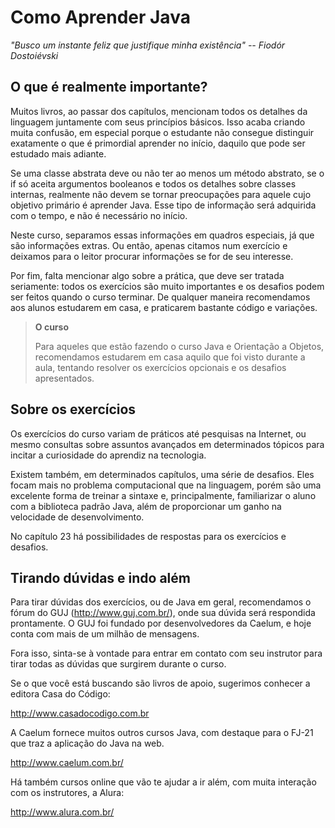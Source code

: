 # Como Aprender Java
_"Busco um instante feliz que justifique minha existência" -- Fiodór Dostoiévski_






## O que é realmente importante?

Muitos livros, ao passar dos capítulos, mencionam todos os detalhes da linguagem
juntamente com seus princípios básicos. Isso acaba criando muita confusão, em especial
porque o estudante não consegue distinguir exatamente o que é primordial aprender no início,
daquilo que pode ser estudado mais adiante.

Se uma classe abstrata deve ou não ter ao menos um método abstrato, se o if só
aceita argumentos booleanos e todos os detalhes sobre classes internas, realmente não
devem se tornar preocupações para aquele cujo objetivo primário é aprender Java.
Esse tipo de informação será adquirida com o tempo, e não é necessário no início.

Neste curso, separamos essas informações em quadros especiais, já que são informações extras.
Ou então, apenas citamos num exercício e deixamos para o leitor procurar informações se
for de seu interesse.

Por fim, falta mencionar algo sobre a prática, que deve ser tratada seriamente: todos os exercícios
são muito importantes e os desafios podem ser feitos quando o curso terminar. De qualquer maneira
recomendamos aos alunos estudarem em casa, e praticarem bastante código e variações. 

> **O curso**
>
> Para aqueles que estão fazendo o curso Java e Orientação a Objetos, recomendamos estudarem em
> casa aquilo que foi visto durante a aula, tentando resolver os exercícios opcionais e
> os desafios apresentados.




## Sobre os exercícios
Os exercícios do curso variam de práticos até pesquisas na Internet, ou mesmo consultas sobre assuntos
avançados em determinados tópicos para incitar a curiosidade do aprendiz na tecnologia.

Existem também, em determinados capítulos, uma série de desafios. Eles focam mais no problema
computacional que na linguagem, porém são uma excelente forma de treinar a sintaxe e,
principalmente, familiarizar o aluno com a biblioteca padrão Java, além de proporcionar
um ganho na velocidade de desenvolvimento.

No capítulo 23 há possibilidades de respostas para os exercícios e desafios.

## Tirando dúvidas e indo além

Para tirar dúvidas dos exercícios, ou de Java em geral, recomendamos o fórum
do GUJ (http://www.guj.com.br/), onde sua dúvida será respondida prontamente.
O GUJ foi fundado por desenvolvedores da Caelum, e hoje conta com mais de um milhão
de mensagens.

Fora isso, sinta-se à vontade para entrar em contato com seu instrutor para tirar todas
as  dúvidas que surgirem durante o curso.

Se o que você está buscando são livros de apoio, sugerimos conhecer a editora Casa do Código:

http://www.casadocodigo.com.br

A Caelum fornece muitos outros cursos Java, com destaque para o FJ-21 que traz a aplicação
do Java na web.

http://www.caelum.com.br/

Há também cursos online que vão te ajudar a ir além, com muita interação
com os instrutores, a Alura:

http://www.alura.com.br/

